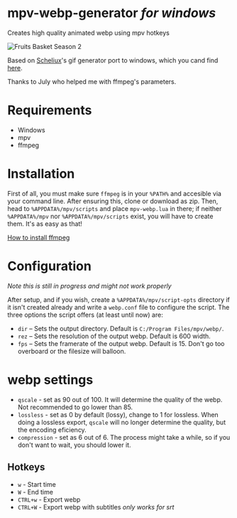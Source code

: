 # mpv-webp-generator *for windows*
Creates high quality animated webp using mpv hotkeys

![Fruits Basket Season 2](https://files.catbox.moe/rt0czz.webp)

Based on [Scheliux](https://github.com/Scheliux/)'s gif generator port to windows, which you cand find [here](https://github.com/Scheliux/mpv-gif-generator).

Thanks to July who helped me with ffmpeg's parameters.

# Requirements 
- Windows
- mpv
- ffmpeg

# Installation

First of all, you must make sure `ffmpeg` is in your `%PATH%` and accesible via your command line. After ensuring this, clone or download as zip. Then, head to `%APPDATA%/mpv/scripts` and place `mpv-webp.lua` in there; if neither `%APPDATA%/mpv` nor `%APPDATA%/mpv/scripts` exist, you will have to create them. It's as easy as that!

[How to install ffmpeg](https://www.wikihow.com/Install-FFmpeg-on-Windows)

# Configuration
*Note this is still in progress and might not work properly*

After setup, and if you wish, create a `%APPDATA%/mpv/script-opts` directory if it isn't created already and write a `webp.conf` file to configure the script. The three options the script offers (at least until now) are:

* `dir` – Sets the output directory. Default is `C:/Program Files/mpv/webp/`.
* `rez` – Sets the resolution of the output webp. Default is 600 width.
* `fps` – Sets the framerate of the output webp. Default is 15. Don't go too overboard or the filesize will balloon.

# webp settings
* `qscale` - set as 90 out of 100. It will determine the quality of the webp. Not recommended to go lower than 85. 
* `lossless` - set as 0 by default (lossy), change to 1 for lossless. When doing a lossless export, `qscale` will no longer determine the quality, but the encoding eficiency.
* `compression` - set as 6 out of 6. The process might take a while, so if you don't want to wait, you should lower it.

## Hotkeys

* `w` - Start time
* `W` - End time
* `CTRL+w` - Export webp
* `CTRL+W` - Export webp with subtitles *only works for srt*
